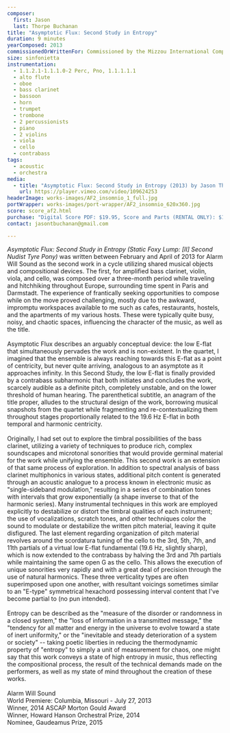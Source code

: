 ```yaml
---
composer:
  first: Jason
  last: Thorpe Buchanan
title: "Asymptotic Flux: Second Study in Entropy"
duration: 9 minutes
yearComposed: 2013
commissionedOrWrittenFor: Commissioned by the Mizzou International Composers Festival for Alarm Will Sound
size: sinfonietta
instrumentation:
  - 1.1.2.1-1.1.1.0-2 Perc, Pno, 1.1.1.1.1
  - alto flute
  - oboe
  - bass clarinet
  - bassoon
  - horn
  - trumpet
  - trombone
  - 2 percussionists
  - piano
  - 2 violins
  - viola
  - cello
  - contrabass
tags:
  - acoustic
  - orchestra
media:
  - title: "Asymptotic Flux: Second Study in Entropy (2013) by Jason Thorpe Buchanan"
    url: https://player.vimeo.com/video/109624253
headerImage: works-images/AF2_insomnio_1_full.jpg
portWrapper: works-images/port-wrapper/AF2_insomnio_620x360.jpg
score: score_af2.html
purchase: "Digital Score PDF: $19.95, Score and Parts (RENTAL ONLY): $149.95"
contact: jasontbuchanan@gmail.com

---
```

<em>Asymptotic Flux: Second Study in Entropy (Static Foxy Lump: [II] Second Nudist Tyre Pony)</em> was written between February and April of 2013 for Alarm Will Sound as the second work in a cycle utilizing shared musical objects and compositional devices. The first, for amplified bass clarinet, violin, viola, and cello, was composed over a three-month period while traveling and hitchhiking throughout Europe, surrounding time spent in Paris and Darmstadt. The experience of frantically seeking opportunities to compose while on the move proved challenging, mostly due to the awkward, impromptu workspaces available to me such as cafes, restaurants, hostels, and the apartments of my various hosts. These were typically quite busy, noisy, and chaotic spaces, influencing the character of the music, as well as the title.<br><br>
Asymptotic Flux describes an arguably conceptual device: the low E-flat that simultaneously pervades the work and is non-existent. In the quartet, I imagined that the ensemble is always reaching towards this E-flat as a point of centricity, but never quite arriving, analogous to an asymptote as it approaches infinity. In this Second Study, the low E-flat is finally provided by a contrabass subharmonic that both initiates and concludes the work, scarcely audible as a definite pitch, completely unstable, and on the lower threshold of human hearing. The parenthetical subtitle, an anagram of the title proper, alludes to the structural design of the work, borrowing musical snapshots from the quartet while fragmenting and re-contextualizing them throughout stages proportionally related to the 19.6 Hz E-flat in both temporal and harmonic centricity.<br><br>
Originally, I had set out to explore the timbral possibilities of the bass clarinet, utilizing a variety of techniques to produce rich, complex soundscapes and microtonal sonorities that would provide germinal material for the work while unifying the ensemble. This second work is an extension of that same process of exploration. In addition to spectral analysis of bass clarinet multiphonics in various states, additional pitch content is generated through an acoustic analogue to a process known in electronic music as "single-sideband modulation," resulting in a series of combination tones with intervals that grow exponentially (a shape inverse to that of the harmonic series). Many instrumental techniques in this work are employed explicitly to destabilize or distort the timbral qualities of each instrument; the use of vocalizations, scratch tones, and other techniques color the sound to modulate or destabilize the written pitch material, leaving it quite disfigured.
The last element regarding organization of pitch material revolves around the scordatura tuning of the cello to the 3rd, 5th, 7th, and 11th partials of a virtual low E-flat fundamental (19.6 Hz, slightly sharp), which is now extended to the contrabass by halving the 3rd and 7th partials while maintaining the same open G as the cello. This allows the execution of unique sonorities very rapidly and with a great deal of precision through the use of natural harmonics. These three verticality types are often superimposed upon one another, with resultant voicings sometimes similar to an "E-type" symmetrical hexachord possessing interval content that I've become partial to (no pun intended). <br><br>
Entropy can be described as the "measure of the disorder or randomness in a closed system," the "loss of information in a transmitted message," the "tendency for all matter and energy in the universe to evolve toward a state of inert uniformity," or the "inevitable and steady deterioration of a system or society" -- taking poetic liberties in reducing the thermodynamic property of "entropy" to simply a unit of measurement for chaos, one might say that this work conveys a state of high entropy in music, thus reflecting the compositional process, the result of the technical demands made on the performers, as well as my state of mind throughout the creation of these works.
<br><br>
Alarm Will Sound<br>
World Premiere: Columbia, Missouri - July 27, 2013<br>
Winner, 2014 ASCAP Morton Gould Award<br>
Winner, Howard Hanson Orchestral Prize, 2014<br>
Nominee, Gaudeamus Prize, 2015
